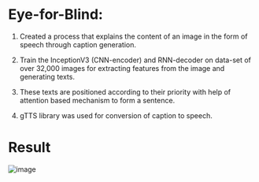 # Eye-for-Blind:
1. Created a process that explains the content of an image in the form of speech through caption generation.

2. Train the InceptionV3 (CNN-encoder) and RNN-decoder on data-set of over 32,000 images for extracting features from
the image and generating texts.

3. These texts are positioned according to their priority with help of attention based mechanism to form a
sentence.

4. gTTS library was used for conversion of caption to speech.

# Result
![image](https://user-images.githubusercontent.com/65901214/193335161-49803393-ad2a-47e5-a89f-6ceac0a9d2e9.png)
